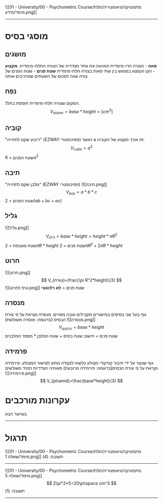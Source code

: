 ![[01 - University/00 - Psychometric Course/מתמטיקה/גיאומטריה/תלת מימד/מידע.png]]
***
# מוסגי בסיס
## מושגים
**פאה** - הצורה הדו-מימדית המהווה את אחד מצדדיה של הצורה התלת-מימדית.
**מקצוע** - הקו הנמצא במפגש בין שתי פאות בצורה תלת-מימדית
**שטח פנים** - שטח הפנים של צורה שווה לסכום של השטחים שמרכיבים אותה
## נפח
המקום שצורה תלת-מימדית תופסת בחלל.
$$
V_{olume}=base * height=[cm^3]
$$
## קוביה
"ריבוע שקם לתחייה" (EZWAY פסיכומטרי)
כאשר a זה אורך מקצוע של הקוביה:
$$
V_{cube}=a^3
$$
שטח הפנים = $6a^2$
## תיבה
"מלבן שקם לתחייה" (EZWAY פסיכומטרי)
![[תיבה.png]]
$$
V_{box}=a*b*c
$$
שטח הפנים = $2(ab+bc+ac)$
## גליל
![[גליל.png]]
$$
V_{לילג}=base * height = height * \pi R^2
$$
שטח מעטפת = $2\pi R*height$
שטח פנים = $2\pi R^2+2\pi R*height$
## חרוט
![[חרוט.png]]
$$
V_{טורח}=\frac{\pi R^2*height}{3}
$$
![[טיפ לחרוט.png]]
שטח פנים = **לא רלוונטי**
## מנסרה
גוף בעל שני בסיסים במישורים מקבילים וגובה מסויים.
מנסרה נקראת על פי צורת הבסיס (בדוגמה: מנסרה משולשת)
![[מנסרה.png]]
$$
V_{הרסנמ}=base*height
$$
שטח פנים = חישוב שטח בסיס + שטח המלבן * מספר המלבנים
## פרמידה
גוף שנוצר על ידי חיבור קודקודי מצולע כלשהו לנקודה מחוץ למישור המצולע.
פירמידה נקראת על פי צורת הבסיס(בדוגמה: פירמידה מרובעת)
פאותיה הצדדיות תמיד משולשים
![[פירמידה.png]]
$$
V_{piramid}=\frac{base*height}{3}
$$
# עקרונות מורכבים
בשיעור הבא
***
# תרגול
![[01 - University/00 - Psychometric Course/מתמטיקה/גיאומטריה/תלת מימד/שאלה 1.png]]
תשובה: (4)
***
![[01 - University/00 - Psychometric Course/מתמטיקה/גיאומטריה/תלת מימד/שאלה 5.png]]
$$
2\pi*2*5=20\pi\space cm^3
$$
תשובה: (1)
***
